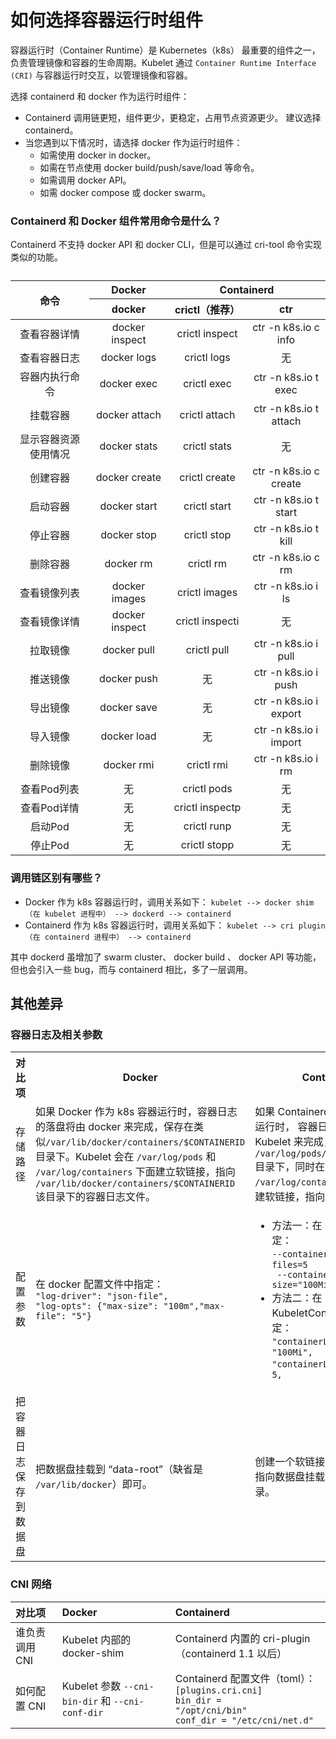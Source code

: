 # 如何选择容器运行时组件

容器运行时（Container Runtime）是 Kubernetes（k8s） 最重要的组件之一，负责管理镜像和容器的生命周期。Kubelet 通过 `Container Runtime Interface (CRI)` 与容器运行时交互，以管理镜像和容器。

选择 containerd 和 docker 作为运行时组件：
- Containerd 调用链更短，组件更少，更稳定，占用节点资源更少。 建议选择 containerd。
- 当您遇到以下情况时，请选择 docker 作为运行时组件：
  - 如需使用 docker in docker。
  - 如需在节点使用 docker build/push/save/load 等命令。
  - 如需调用 docker API。
  - 如需 docker compose 或 docker swarm。

### Containerd 和 Docker 组件常用命令是什么？
Containerd 不支持 docker API 和 docker CLI，但是可以通过 cri-tool 命令实现类似的功能。

<table>
   <caption></caption>
   <colgroup>
      <col style="width:25%">
      <col style="width:25%">
      <col style="width:25%">
      <col style="width:25%">
   </colgroup>
   <thead>
      <tr>
         <th rowspan="2">命令</th>
         <th>Docker</th>
         <th colspan="2">Containerd</th>
      </tr>
      <tr>
         <th>docker</th>
         <th>crictl（推荐）</th>
         <th>ctr</th>
      </tr>
   </thead>
   <tbody>
     <tr>
       <td style="text-align:center">查看容器详情</td>
       <td style="text-align:center">docker inspect</td>
       <td style="text-align:center">crictl inspect</td>
       <td style="text-align:center">ctr -n k8s.io c info</td></tr>
     <tr>
       <td style="text-align:center">查看容器日志</td>
       <td style="text-align:center">docker logs</td>
       <td style="text-align:center">crictl logs</td>
       <td style="text-align:center">无</td></tr>
     <tr>
       <td style="text-align:center">容器内执行命令</td>
       <td style="text-align:center">docker exec</td>
       <td style="text-align:center">crictl exec</td>
       <td style="text-align:center">ctr -n k8s.io t exec</td></tr>
     <tr>
       <td style="text-align:center">挂载容器</td>
       <td style="text-align:center">docker attach</td>
       <td style="text-align:center">crictl attach</td>
       <td style="text-align:center">ctr -n k8s.io t attach</td></tr>
     <tr>
       <td style="text-align:center">显示容器资源使用情况</td>
       <td style="text-align:center">docker stats</td>
       <td style="text-align:center">crictl stats</td>
       <td style="text-align:center">无</td></tr>
     <tr>
       <td style="text-align:center">创建容器</td>
       <td style="text-align:center">docker create</td>
       <td style="text-align:center">crictl create</td>
       <td style="text-align:center">ctr -n k8s.io c create</td></tr>
     <tr>
       <td style="text-align:center">启动容器</td>
       <td style="text-align:center">docker start</td>
       <td style="text-align:center">crictl start</td>
       <td style="text-align:center">ctr -n k8s.io t start</td></tr>
     <tr>
       <td style="text-align:center">停止容器</td>
       <td style="text-align:center">docker stop</td>
       <td style="text-align:center">crictl stop</td>
       <td style="text-align:center">ctr -n k8s.io t kill</td></tr>
     <tr>
       <td style="text-align:center">删除容器</td>
       <td style="text-align:center">docker rm</td>
       <td style="text-align:center">crictl rm</td>
       <td style="text-align:center">ctr -n k8s.io c rm</td></tr>
     <tr>
       <td style="text-align:center">查看镜像列表</td>
       <td style="text-align:center">docker images</td>
       <td style="text-align:center">crictl images</td>
       <td style="text-align:center">ctr -n k8s.io i ls</td></tr>
     <tr>
       <td style="text-align:center">查看镜像详情</td>
       <td style="text-align:center">docker inspect</td>
       <td style="text-align:center">crictl inspecti</td>
       <td style="text-align:center">无</td></tr>
     <tr>
       <td style="text-align:center">拉取镜像</td>
       <td style="text-align:center">docker pull</td>
       <td style="text-align:center">crictl pull</td>
       <td style="text-align:center">ctr -n k8s.io i pull</td></tr>
     <tr>
       <td style="text-align:center">推送镜像</td>
       <td style="text-align:center">docker push</td>
       <td style="text-align:center">无</td>
       <td style="text-align:center">ctr -n k8s.io i push</td></tr>
     <tr>
       <td style="text-align:center">导出镜像</td>
       <td style="text-align:center">docker save</td>
       <td style="text-align:center">无</td>
       <td style="text-align:center">ctr -n k8s.io i export</td></tr>
     <tr>
       <td style="text-align:center">导入镜像</td>
       <td style="text-align:center">docker load</td>
       <td style="text-align:center">无</td>
       <td style="text-align:center">ctr -n k8s.io i import</td></tr>
     <tr>
       <td style="text-align:center">删除镜像</td>
       <td style="text-align:center">docker rmi</td>
       <td style="text-align:center">crictl rmi</td>
       <td style="text-align:center">ctr -n k8s.io i rm</td></tr>
     <tr>
       <td style="text-align:center">查看Pod列表</td>
       <td style="text-align:center">无</td>
       <td style="text-align:center">crictl pods</td>
       <td style="text-align:center">无</td></tr>
     <tr>
       <td style="text-align:center">查看Pod详情</td>
       <td style="text-align:center">无</td>
       <td style="text-align:center">crictl inspectp</td>
       <td style="text-align:center">无</td></tr>
     <tr>
       <td style="text-align:center">启动Pod</td>
       <td style="text-align:center">无</td>
       <td style="text-align:center">crictl runp</td>
       <td style="text-align:center">无</td></tr>
     <tr>
       <td style="text-align:center">停止Pod</td>
       <td style="text-align:center">无</td>
       <td style="text-align:center">crictl stopp</td>
       <td style="text-align:center">无</td></tr>
   </tbody>
</table>

### 调用链区别有哪些？
- Docker 作为 k8s 容器运行时，调用关系如下：
`kubelet --> docker shim （在 kubelet 进程中） --> dockerd --> containerd`
- Containerd 作为 k8s 容器运行时，调用关系如下：
`kubelet --> cri plugin（在 containerd 进程中） --> containerd`

其中 dockerd 虽增加了 swarm cluster、 docker build 、 docker API 等功能，但也会引入一些 bug，而与 containerd 相比，多了一层调用。

## 其他差异
### 容器日志及相关参数

<table>
	<tr>
	<th>对比项</th>
	<th>Docker</th>
	<th>Containerd</th>
	</tr>
	<tr>
		<td>存储路径</td>
		<td>
	如果 Docker 作为 k8s 容器运行时，容器日志的落盘将由 docker 来完成，保存在类似<code>/var/lib/docker/containers/$CONTAINERID</code> 目录下。Kubelet 会在 <code>/var/log/pods</code> 和 <code>/var/log/containers</code> 下面建立软链接，指向 <code>/var/lib/docker/containers/$CONTAINERID</code> 该目录下的容器日志文件。
		</td>
		<td>
		如果 Containerd 作为 k8s 容器运行时， 容器日志的落盘由 Kubelet 来完成，保存至 <code>/var/log/pods/$CONTAINER_NAME</code> 目录下，同时在 <code>/var/log/containers</code> 目录下创建软链接，指向日志文件。            
		</td>
	</tr>
	<tr>
		<td>配置参数 </td>
		<td>
		在 docker 配置文件中指定：
		<br>    <code>"log-driver": "json-file",</code> 
		<br>    <code>"log-opts": {"max-size": "100m","max-file": "5"}</code>
		</td>
		<td>
		<ul>
		<li>
		方法一：在 kubelet 参数中指定： <br> <code>--container-log-max-files=5<br> --container-log-max-size="100Mi"</code> <br>
		</li>
		<li>方法二：在 KubeletConfiguration 中指定：<br>    <code>"containerLogMaxSize": "100Mi",</code><br>    <code>"containerLogMaxFiles": 5, </code>
		</li>
		</ul>
		</td>
	</tr>
	<tr>
	<td>把容器日志保存到数据盘</td>
	<td>把数据盘挂载到 “data-root”（缺省是 <code>/var/lib/docker</code>）即可。</td>
	<td>创建一个软链接 <code>/var/log/pods</code> 指向数据盘挂载点下的某个目录。
	</td>
	</tr>
</table>


### CNI 网络
| 对比项      | Docker            | Containerd                                                                                                       |
|:-------- |:---------------------------------------- |:---------------------------------------------------------------------------------------------------------------- |
| 谁负责调用 CNI | Kubelet 内部的 docker-shim                    | Containerd 内置的 cri-plugin（containerd 1.1 以后）                                                                        |
| 如何配置 CNI  | Kubelet 参数 <code>--cni-bin-dir</code> 和 <code>--cni-conf-dir</code> | Containerd 配置文件（toml）：<br> <code>[plugins.cri.cni]</code><br>    <code>bin_dir = "/opt/cni/bin"</code><br>    <code>conf_dir = "/etc/cni/net.d"</code> |